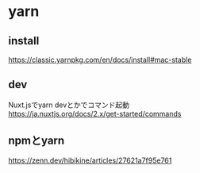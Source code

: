 # yarn
## install
https://classic.yarnpkg.com/en/docs/install#mac-stable

## dev
Nuxt.jsでyarn devとかでコマンド起動  
https://ja.nuxtjs.org/docs/2.x/get-started/commands

## npmとyarn
https://zenn.dev/hibikine/articles/27621a7f95e761